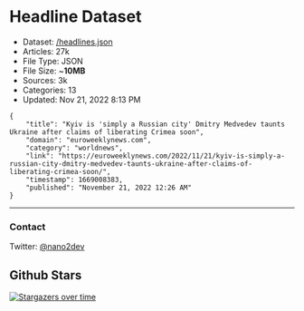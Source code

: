 # Headline Dataset

- Dataset: [/headlines.json](https://raw.githubusercontent.com/fwd/news/master/headlines.json) 
- Articles: 27k
- File Type: JSON
- File Size: ~**10MB**
- Sources: 3k
- Categories: 13
- Updated: Nov 21, 2022 8:13 PM

```
{
    "title": "Kyiv is 'simply a Russian city' Dmitry Medvedev taunts Ukraine after claims of liberating Crimea soon",
    "domain": "euroweeklynews.com",
    "category": "worldnews",
    "link": "https://euroweeklynews.com/2022/11/21/kyiv-is-simply-a-russian-city-dmitry-medvedev-taunts-ukraine-after-claims-of-liberating-crimea-soon/",
    "timestamp": 1669008383,
    "published": "November 21, 2022 12:26 AM"
}
```

---

### Contact 

Twitter: [@nano2dev](https://twitter.com/nano2dev)

## Github Stars

[![Stargazers over time](https://starchart.cc/fwd/news.svg)](https://starchart.cc/fwd/news)
